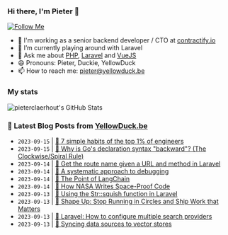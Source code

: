 ### Hi there, I'm Pieter 👋  
[![Follow Me](https://img.shields.io/github/followers/pieterclaerhout?label=Follow&style=social)](https://github.com/pieterclaerhout)

- 🏢 I'm working as a senior backend developer / CTO at [contractify.io](https://contractify.io)
- 🌱 I’m currently playing around with Laravel
- 💬 Ask me about [PHP](https://php.net), [Laravel](http://laravel.com) and [VueJS](https://vuejs.org)
- 😄 Pronouns: Pieter, Duckie, YellowDuck
- 📫 How to reach me: pieter@yellowduck.be

### My stats

![pieterclaerhout's GitHub Stats](https://github-readme-stats.vercel.app/api?username=pieterclaerhout&show_icons=true&count_private=true&line_height=40)

### 📩 Latest Blog Posts from [YellowDuck.be](https://www.yellowduck.be/)
<!-- BLOG-POST-LIST:START -->
- `2023-09-15` | [🔗 7 simple habits of the top 1% of engineers](https://www.yellowduck.be/posts/7-simple-habits-of-the-top-1-of-engineers)  
- `2023-09-15` | [🔗 Why is Go&#39;s declaration syntax &quot;backward&quot;? &lpar;The Clockwise/Spiral Rule&rpar;](https://www.yellowduck.be/posts/why-is-gos-declaration-syntax-backward-the-clockwise-spiral-rule)  
- `2023-09-14` | [🐥 Get the route name given a URL and method in Laravel](https://www.yellowduck.be/posts/get-the-route-name-given-a-url-and-method-in-laravel)  
- `2023-09-14` | [🔗 A systematic approach to debugging](https://www.yellowduck.be/posts/a-systematic-approach-to-debugging)  
- `2023-09-14` | [🔗 The Point of LangChain](https://www.yellowduck.be/posts/the-point-of-langchain)  
- `2023-09-14` | [🔗 How NASA Writes Space-Proof Code](https://www.yellowduck.be/posts/how-nasa-writes-space-proof-code)  
- `2023-09-13` | [🐥 Using the Str::squish function in Laravel](https://www.yellowduck.be/posts/using-the-str-squish-function-in-laravel)  
- `2023-09-13` | [🔗 Shape Up: Stop Running in Circles and Ship Work that Matters](https://www.yellowduck.be/posts/shape-up-stop-running-in-circles-and-ship-work-that-matters)  
- `2023-09-13` | [🔗 Laravel: How to configure multiple search providers](https://www.yellowduck.be/posts/laravel-how-to-configure-multiple-search-providers)  
- `2023-09-13` | [🔗 Syncing data sources to vector stores](https://www.yellowduck.be/posts/syncing-data-sources-to-vector-stores)  

<!-- BLOG-POST-LIST:END -->
